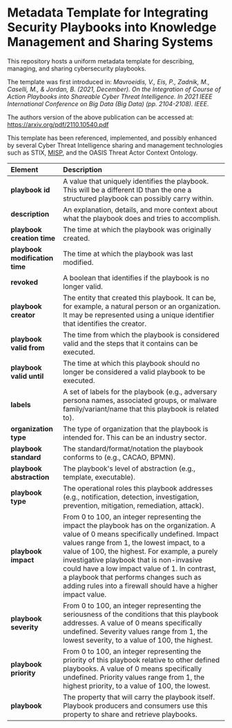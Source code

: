 # Metadata Template for Integrating Security Playbooks into Knowledge Management and Sharing Systems

This repository hosts a uniform metadata template for describing, managing, and sharing cybersecurity playbooks. 

The template was first introduced in: *Mavroeidis, V., Eis, P., Zadnik, M., Caselli, M., & Jordan, B. (2021, December). On the Integration of Course of Action Playbooks into Shareable Cyber Threat Intelligence. In 2021 IEEE International Conference on Big Data (Big Data) (pp. 2104-2108). IEEE.*

The authors version of the above publication can be accessed at: https://arxiv.org/pdf/2110.10540.pdf

This template has been referenced, implemented, and possibly enhanced by several Cyber Threat Intelligence sharing and management technologies such as STIX, [MISP](https://www.misp-project.org/objects.html#_security_playbook), and the OASIS Threat Actor Context Ontology.

| Element | Description |
| :--- | :--- |
| **playbook id** | A value that uniquely identifies the playbook. This will be a different ID than the one a structured playbook can possibly carry within. |
| **description** | An explanation, details, and more context about what the playbook does and tries to accomplish. |
| **playbook creation time** | The time at which the playbook was originally created. |
| **playbook modification time** | The time at which the playbook was last modified. |
| **revoked** | A boolean that identifies if the playbook is no longer valid. |
| **playbook creator** | The entity that created this playbook. It can be, for example, a natural person or an organization. It may be represented using a unique identifier that identifies the creator. |
| **playbook valid from** | The time from which the playbook is considered valid and the steps that it contains can be executed. |
| **playbook valid until** | The time at which this playbook should no longer be considered a valid playbook to be executed. |
| **labels** | A set of labels for the playbook (e.g., adversary persona names, associated groups, or malware family/variant/name that this playbook is related to). |
| **organization type** | The type of organization that the playbook is intended for. This can be an industry sector. |
| **playbook standard** | The standard/format/notation the playbook conforms to (e.g., CACAO, BPMN). |
| **playbook abstraction** | The playbook's level of abstraction (e.g., template, executable).  |
| **playbook type** | The operational roles this playbook addresses (e.g., notification, detection, investigation, prevention, mitigation, remediation, attack). |
| **playbook impact** | From 0 to 100, an integer representing the impact the playbook has on the organization. A value of 0 means specifically undefined. Impact values range from 1, the lowest impact, to a value of 100, the highest. For example, a purely investigative playbook that is non-invasive could have a low impact value of 1. In contrast, a playbook that performs changes such as adding rules into a firewall should have a higher impact value. |
| **playbook severity** | From 0 to 100, an integer representing the seriousness of the conditions that this playbook addresses. A value of 0 means specifically undefined. Severity values range from 1, the lowest severity, to a value of 100, the highest. |
| **playbook priority** | From 0 to 100, an integer representing the priority of this playbook relative to other defined playbooks. A value of 0 means specifically undefined. Priority values range from 1, the highest priority, to a value of 100, the lowest. |
| **playbook** | The property that will carry the playbook itself. Playbook producers and consumers use this property to share and retrieve playbooks. |
